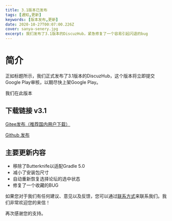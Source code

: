 ```yaml
---
title: 3.1版本已发布
tags: [通知,更新]
keywords: [版本发布,更新]
date: 2020-10-27T00:07:00.226Z
cover: sanya-senery.jpg
excerpt: 我们发布了3.1版本的DiscuzHub，紧急修复了一个容易引起闪退的bug
---
```


# 简介

正如标题所示，我们正式发布了3.1版本的DiscuzHub，这个版本将立即提交Google Play审核，以期尽快上架Google Play。


我们在此版本

## 下载链接 v3.1

[Gitee发布（推荐国内用户下载）](https://gitee.com/kidozh/DiscuzHub/releases/v3.1)

[Github 发布](https://github.com/kidozh/DiscuzHub/releases/download/v3.1/app-release.apk)


## 主要更新内容

+ 移除了Butterknife以适配Gradle 5.0
+ 减小了安装包尺寸
+ 自动重新恢复选择论坛的选中状态
+ 修复了一个收藏的BUG

如果您对于我们有任何建议、意见以及反馈，您可以通过[联系方式](/contact/)来联系我们。我们非常欢迎您的来信！

再次感谢您的支持。